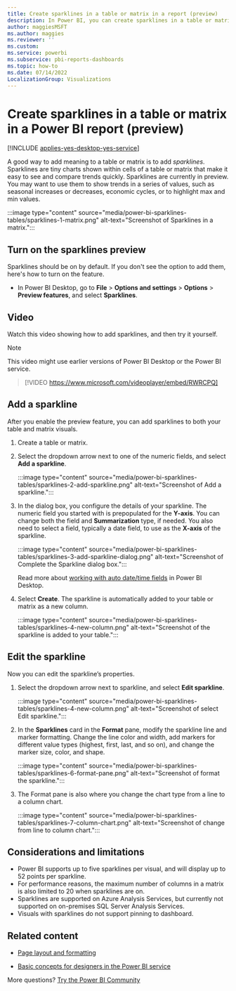 ```yaml
---
title: Create sparklines in a table or matrix in a report (preview)
description: In Power BI, you can create sparklines in a table or matrix in a Power BI report. Sparklines are currently in preview.
author: maggiesMSFT
ms.author: maggies
ms.reviewer: ''
ms.custom:
ms.service: powerbi
ms.subservice: pbi-reports-dashboards
ms.topic: how-to
ms.date: 07/14/2022
LocalizationGroup: Visualizations
---
```

# Create sparklines in a table or matrix in a Power BI report (preview)

[!INCLUDE [applies-yes-desktop-yes-service](../includes/applies-yes-desktop-yes-service.md)]

A good way to add meaning to a table or matrix is to add *sparklines*. Sparklines are tiny charts shown within cells of a table or matrix that make it easy to see and compare trends quickly. Sparklines are currently in preview. You may want to use them to show trends in a series of values, such as seasonal increases or decreases, economic cycles, or to highlight max and min values.

:::image type="content" source="media/power-bi-sparklines-tables/sparklines-1-matrix.png" alt-text="Screenshot of Sparklines in a matrix.":::

## Turn on the sparklines preview

Sparklines should be on by default. If you don't see the option to add them, here's how to turn on the feature.

- In Power BI Desktop, go to **File** > **Options and settings** > **Options** > **Preview features**, and select **Sparklines**.

## Video

Watch this video showing how to add sparklines, and then try it yourself.

> [!NOTE]  
> This video might use earlier versions of Power BI Desktop or the Power BI service.

> [!VIDEO https://www.microsoft.com/videoplayer/embed/RWRCPQ]

## Add a sparkline

After you enable the preview feature, you can add sparklines to both your table and matrix visuals. 

1. Create a table or matrix.
1. Select the dropdown arrow next to one of the numeric fields, and select **Add a sparkline**.

    :::image type="content" source="media/power-bi-sparklines-tables/sparklines-2-add-sparkline.png" alt-text="Screenshot of Add a sparkline.":::

1. In the dialog box, you configure the details of your sparkline. The numeric field you started with is prepopulated for the **Y-axis**. You can change both the field and **Summarization** type, if needed. You also need to select a field, typically a date field, to use as the **X-axis** of the sparkline. 

    :::image type="content" source="media/power-bi-sparklines-tables/sparklines-3-add-sparkline-dialog.png" alt-text="Screenshot of Complete the Sparkline dialog box.":::

    Read more about [working with auto date/time fields](../transform-model/desktop-auto-date-time.md#work-with-auto-datetime) in Power BI Desktop.

1. Select **Create**. The sparkline is automatically added to your table or matrix as a new column.

    :::image type="content" source="media/power-bi-sparklines-tables/sparklines-4-new-column.png" alt-text="Screenshot of the sparkline is added to your table.":::

## Edit the sparkline

Now you can edit the sparkline’s properties. 

1. Select the dropdown arrow next to sparkline, and select **Edit sparkline**.

    :::image type="content" source="media/power-bi-sparklines-tables/sparklines-4-new-column.png" alt-text="Screenshot of select Edit sparkline.":::

1. In the **Sparklines** card in the **Format** pane, modify the sparkline line and marker formatting. Change the line color and width, add markers for different value types (highest, first, last, and so on), and change the marker size, color, and shape.

    :::image type="content" source="media/power-bi-sparklines-tables/sparklines-6-format-pane.png" alt-text="Screenshot of format the sparkline.":::

1. The Format pane is also where you change the chart type from a line to a column chart.

    :::image type="content" source="media/power-bi-sparklines-tables/sparklines-7-column-chart.png" alt-text="Screenshot of change from line to column chart.":::

## Considerations and limitations

- Power BI supports up to five sparklines per visual, and will display up to 52 points per sparkline.
- For performance reasons, the maximum number of columns in a matrix is also limited to 20 when sparklines are on.
- Sparklines are supported on Azure Analysis Services, but currently not supported on on-premises SQL Server Analysis Services.
- Visuals with sparklines do not support pinning to dashboard.

## Related content

- [Page layout and formatting](/training/modules/visuals-in-power-bi/12-formatting)

- [Basic concepts for designers in the Power BI service](../fundamentals/service-basic-concepts.md)

More questions? [Try the Power BI Community](https://community.powerbi.com/)
